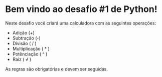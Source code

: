 # Bem vindo ao desafio #1 de Python!

Neste desafio você criará uma calculadora com as seguintes operações:
- Adição (+)
- Subtração (-)
- Divisão ( / )
- Multiplicação ( * )
- Potênciação ( ^ )
- Raiz ( √ )

As regras são obrigatórias e devem ser seguidas.



